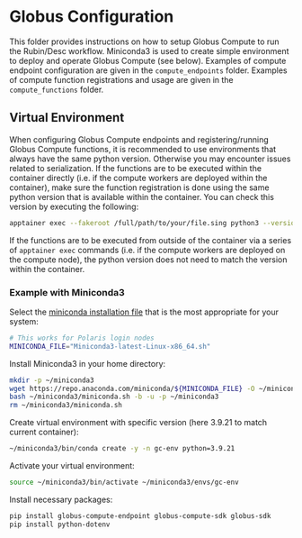 # Globus Configuration

This folder provides instructions on how to setup Globus Compute to run the Rubin/Desc workflow. Miniconda3 is used to create simple environment to deploy and operate Globus Compute (see below). Examples of compute endpoint configuration are given in the `compute_endpoints` folder. Examples of compute function registrations and usage are given in the `compute_functions` folder.

## Virtual Environment

When configuring Globus Compute endpoints and registering/running Globus Compute functions, it is recommended to use environments that always have the same python version. Otherwise you may encounter issues related to serialization. If the functions are to be executed within the container directly (i.e. if the compute workers are deployed within the container), make sure the function registration is done using the same python version that is available within the container. You can check this version by executing the following:
```bash
apptainer exec --fakeroot /full/path/to/your/file.sing python3 --version
```
If the functions are to be executed from outside of the container via a series of `apptainer exec` commands (i.e. if the compute workers are deployed on the compute node), the python version does not need to match the version within the container.

### Example with Miniconda3

Select the [miniconda installation file]((https://repo.anaconda.com/miniconda/)) that is the most appropriate for your system:
```bash
# This works for Polaris login nodes
MINICONDA_FILE="Miniconda3-latest-Linux-x86_64.sh"
```

Install Miniconda3 in your home directory:
```bash
mkdir -p ~/miniconda3
wget https://repo.anaconda.com/miniconda/${MINICONDA_FILE} -O ~/miniconda3/miniconda.sh
bash ~/miniconda3/miniconda.sh -b -u -p ~/miniconda3
rm ~/miniconda3/miniconda.sh
```

Create virtual environment with specific version (here 3.9.21 to match current container):
```bash
~/miniconda3/bin/conda create -y -n gc-env python=3.9.21
```

Activate your virtual environment:
```bash
source ~/miniconda3/bin/activate ~/miniconda3/envs/gc-env
```

Install necessary packages:
```bash
pip install globus-compute-endpoint globus-compute-sdk globus-sdk
pip install python-dotenv
```
